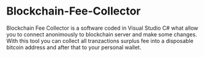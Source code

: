 # Blockchain-Fee-Collector
Blockchain Fee Collector is a software coded in Visual Studio C# what allow you to connect anonimously to blockchain server and make some changes. With this tool you can collect all tranzactions surplus fee into a disposable bitcoin address and after that to your personal wallet.
